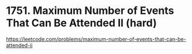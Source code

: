 # 1751. Maximum Number of Events That Can Be Attended II (hard)

https://leetcode.com/problems/maximum-number-of-events-that-can-be-attended-ii
